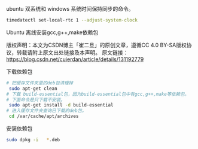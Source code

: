 ubuntu 双系统和 windows 系统时间保持同步的命令。
``` bash
timedatectl set-local-rtc 1 --adjust-system-clock
```



Ubuntu 离线安装gcc,g++,make依赖包

版权声明：本文为CSDN博主「崔二旦」的原创文章，遵循CC 4.0 BY-SA版权协议，转载请附上原文出处链接及本声明。
原文链接：https://blog.csdn.net/cuierdan/article/details/131192779


下载依赖包

``` bash
# 把缓存文件夹里的deb包清理掉
 sudo apt-get clean
# 下载 build-essential包，因为build-essential包中有gcc,g++,make等依赖包。
# 下面命令是只下载不安装。
 sudo apt-get install -d build-essential
# 进入缓存文件夹查询已下载的deb包。
 cd /var/cache/apt/archives

```

安装依赖包
``` bash
sudo dpkg -i   *.deb
```